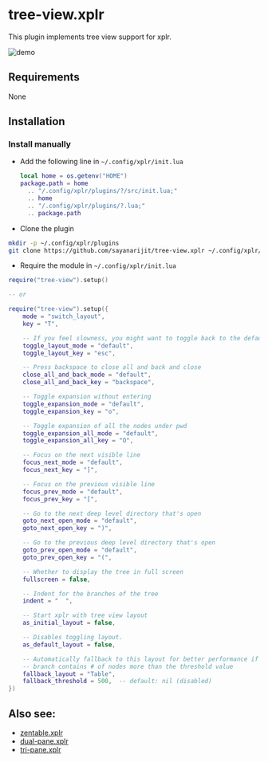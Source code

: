 # tree-view.xplr

This plugin implements tree view support for xplr.

![demo](https://github.com/sayanarijit/tree-view.xplr/assets/11632726/b84da1aa-8b29-4398-a22a-f180006413ff)

## Requirements

None

## Installation

### Install manually

- Add the following line in `~/.config/xplr/init.lua`

  ```lua
  local home = os.getenv("HOME")
  package.path = home
    .. "/.config/xplr/plugins/?/src/init.lua;"
    .. home
    .. "/.config/xplr/plugins/?.lua;"
    .. package.path
  ```

- Clone the plugin

```bash
mkdir -p ~/.config/xplr/plugins
git clone https://github.com/sayanarijit/tree-view.xplr ~/.config/xplr/plugins/tree-view
```

- Require the module in `~/.config/xplr/init.lua`

```lua
require("tree-view").setup()

-- or

require("tree-view").setup({
    mode = "switch_layout",
    key = "T",

    -- If you feel slowness, you might want to toggle back to the default view.
    toggle_layout_mode = "default",
    toggle_layout_key = "esc",

    -- Press backspace to close all and back and close
    close_all_and_back_mode = "default",
    close_all_and_back_key = "backspace",

    -- Toggle expansion without entering
    toggle_expansion_mode = "default",
    toggle_expansion_key = "o",

    -- Toggle expansion of all the nodes under pwd
    toggle_expansion_all_mode = "default",
    toggle_expansion_all_key = "O",

    -- Focus on the next visible line
    focus_next_mode = "default",
    focus_next_key = "]",

    -- Focus on the previous visible line
    focus_prev_mode = "default",
    focus_prev_key = "[",

    -- Go to the next deep level directory that's open
    goto_next_open_mode = "default",
    goto_next_open_key = ")",

    -- Go to the previous deep level directory that's open
    goto_prev_open_mode = "default",
    goto_prev_open_key = "(",

    -- Whether to display the tree in full screen
    fullscreen = false,

    -- Indent for the branches of the tree
    indent = "  ",

    -- Start xplr with tree view layout
    as_initial_layout = false,

    -- Disables toggling layout.
    as_default_layout = false,

    -- Automatically fallback to this layout for better performance if the
    -- branch contains # of nodes more than the threshold value
    fallback_layout = "Table",
    fallback_threshold = 500,  -- default: nil (disabled)
})
```

## Also see:

- [zentable.xplr](https://github.com/sayanarijit/zentable.xplr)
- [dual-pane.xplr](https://github.com/sayanarijit/dual-pane.xplr)
- [tri-pane.xplr](https://github.com/sayanarijit/tri-pane.xplr)
